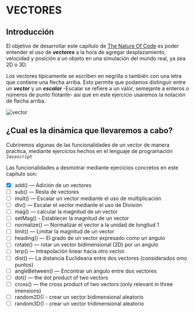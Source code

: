 # VECTORES

## Introducción
El objetivo de desarrollar este capítulo de [The Nature Of Code](http://natureofcode.com) es poder entender el uso de **_vectores_** a la hora de agregar desplazamiento, velocidad y posición a un objeto en una simulación del mundo real, ya sea 2D o 3D.

Los vectores típicamente se escriben en negrilla o también con una letra que contiene una flecha arriba. Esto permite que podamos distinguir entre un **_vector_** y un **_escalar_** -Escalar se refiere a un valor, semejante a enteros o números de punto flotante- así que en este ejercicio usaremos la notación de flecha arriba.

![vector](https://i.stack.imgur.com/Gz06o.png)

## ¿Cual es la dinámica que llevaremos a cabo?

Cubriremos algunas de las funcionalidades de un vector de manera practica, mediante ejercicios hechos en el lenguaje de programación `Javascript` 

Las funcionalidades a desmotrar mediante ejercicios concretos en este capítulo son:

- [x] add() — Adición de un vectores
- [ ] sub() — Resta de vectores
- [ ] mult() — Escalar un vector mediante el uso de multiplicación
- [ ] div() —  Escalar el vector mediante el uso de División
- [ ] mag() — calcular la magnitud de un vector
- [ ] setMag() - Establecer la magnitud de un vector
- [ ] normalize() — Normalizar el vector a la unidad de longitud 1
- [ ] limit() — Limitar la magnitud de un vector
- [ ] heading() — El grado de un vector expresado como un angulo
- [ ] rotate() — rotar un vector bidimensional (2D) por un angulo
- [ ] lerp() — Intrapolación linear hacia otro vector.
- [ ] dist() — La distancia Euclideana entre dos vectores (considerados omo puntos)
- [ ] angleBetween() — Encontrar un angulo entre dos vectores
- [ ] dot() — the dot product of two vectors
- [ ] cross() — the cross product of two vectors (only relevant in three imensions)
- [ ] random2D() - crear un vector bidimensional aleatorio
- [ ] random3D() - crear un vector tridimensional aleatorio